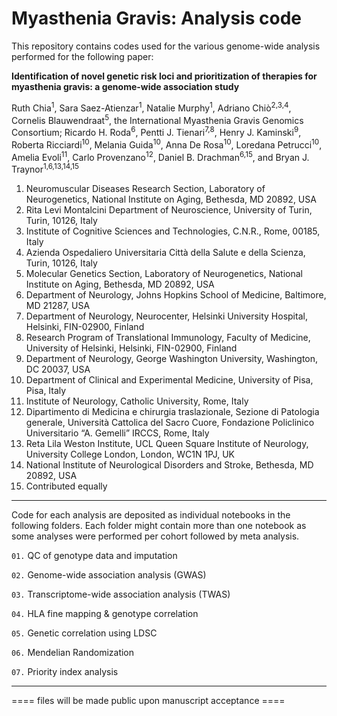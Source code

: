 # Myasthenia Gravis: Analysis code

This repository contains codes used for the various genome-wide analysis performed for the following paper:

**Identification of novel genetic risk loci and prioritization of therapies for myasthenia gravis: a genome-wide association study**

Ruth Chia<sup>1</sup>, Sara Saez-Atienzar<sup>1</sup>, Natalie Murphy<sup>1</sup>, Adriano Chiò<sup>2,3,4</sup>, Cornelis Blauwendraat<sup>5</sup>, the International Myasthenia Gravis Genomics Consortium; Ricardo H. Roda<sup>6</sup>, Pentti J. Tienari<sup>7,8</sup>, Henry J. Kaminski<sup>9</sup>, Roberta Ricciardi<sup>10</sup>, Melania Guida<sup>10</sup>, Anna De Rosa<sup>10</sup>, Loredana Petrucci<sup>10</sup>, Amelia Evoli<sup>11</sup>, Carlo Provenzano<sup>12</sup>, Daniel B. Drachman<sup>6,15</sup>, and Bryan J. Traynor<sup>1,6,13,14,15</sup>

1.	Neuromuscular Diseases Research Section, Laboratory of Neurogenetics, National Institute on Aging, Bethesda, MD 20892, USA
2.	Rita Levi Montalcini Department of Neuroscience, University of Turin, Turin, 10126, Italy
3.	Institute of Cognitive Sciences and Technologies, C.N.R., Rome, 00185, Italy
4.	Azienda Ospedaliero Universitaria Città della Salute e della Scienza, Turin, 10126, Italy
5.	Molecular Genetics Section, Laboratory of Neurogenetics, National Institute on Aging, Bethesda, MD 20892, USA
6.	Department of Neurology, Johns Hopkins School of Medicine, Baltimore, MD 21287, USA
7.	Department of Neurology, Neurocenter, Helsinki University Hospital, Helsinki, FIN-02900, Finland
8.	Research Program of Translational Immunology, Faculty of Medicine, University of Helsinki, Helsinki, FIN-02900, Finland
9.	Department of Neurology, George Washington University, Washington, DC 20037, USA
10.	Department of Clinical and Experimental Medicine, University of Pisa, Pisa, Italy
11.	Institute of Neurology, Catholic University, Rome, Italy
12.	Dipartimento di Medicina e chirurgia traslazionale, Sezione di Patologia generale, Università Cattolica del Sacro Cuore, Fondazione Policlinico Universitario “A. Gemelli” IRCCS, Rome, Italy
13.	Reta Lila Weston Institute, UCL Queen Square Institute of Neurology, University College London, London, WC1N 1PJ, UK
14.	National Institute of Neurological Disorders and Stroke, Bethesda, MD 20892, USA
15.	Contributed equally


_____

Code for each analysis are deposited as individual notebooks in the following folders. Each folder might contain more than one notebook as some analyses were performed per cohort followed by meta analysis.

`01.` QC of genotype data and imputation

`02.` Genome-wide association analysis (GWAS)
      
`03.` Transcriptome-wide association analysis (TWAS)
    
`04.` HLA fine mapping & genotype correlation
       
`05.` Genetic correlation using LDSC

`06.` Mendelian Randomization

`07.` Priority index analysis


_____


==== files will be made public upon manuscript acceptance ====
